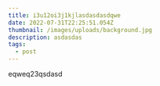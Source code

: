```yaml
---
title: i3u12oi3j1kjlasdasdasdqwe
date: 2022-07-31T22:25:51.054Z
thumbnail: /images/uploads/background.jpg
description: asdasdas
tags:
  - post
---
```

eqweq23qsdasd